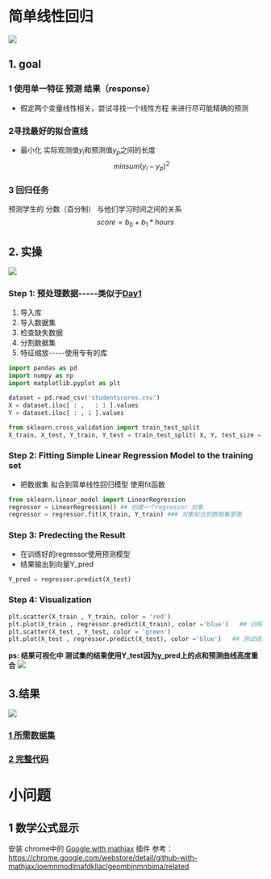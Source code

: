 # 简单线性回归

![](https://github.com/LiuChuang0059/100-Days-Of-ML-Code/blob/master/Info-graphs/Day%202.jpg)


## 1. goal

### 1 使用单一特征 预测 结果（response）
* 假定两个变量线性相关，尝试寻找一个线性方程 来进行尽可能精确的预测

### 2寻找最好的拟合直线
* 最小化 实际观测值$y_{i}$和预测值$y_{p}$之间的长度
$$min{sum(y_{i}-y_{p})^{2}}$$

### 3 回归任务
预测学生的 分数（百分制）  与他们学习时间之间的关系
$$score = b_{0} + b_{1}* hours$$



## 2. 实操

![](https://github.com/LiuChuang0059/100days-ML-code/blob/master/Day2_SImple_Linear_regression/%E6%95%B0%E6%8D%AE%E9%9B%86.png)
### Step 1: 预处理数据-----类似于[Day1](https://github.com/LiuChuang0059/100days-ML-code/blob/master/Day1_Data_preprocessing/README.md)
1. 导入库
2. 导入数据集
3. 检查缺失数据
4. 分割数据集
5. 特征缩放-----使用专有的库

```python
import pandas as pd
import numpy as np
import matplotlib.pyplot as plt

dataset = pd.read_csv('studentscores.csv')
X = dataset.iloc[ : ,   : 1 ].values
Y = dataset.iloc[ : , 1 ].values

from sklearn.cross_validation import train_test_split
X_train, X_test, Y_train, Y_test = train_test_split( X, Y, test_size = 1/4, random_state = 0) 


```

### Step 2: Fitting Simple Linear Regression Model to the training set
* 把数据集 拟合到简单线性回归模型  使用fit函数
```python
from sklearn.linear_model import LinearRegression
regressor = LinearRegression() ## 创建一个regressor 对象
regressor = regressor.fit(X_train, Y_train) ### 对象拟合到数据集里面
```

### Step 3: Predecting the Result
* 在训练好的regressor使用预测模型
* 结果输出到向量Y_pred

```python
Y_pred = regressor.predict(X_test)
```


### Step 4: Visualization
```python
plt.scatter(X_train , Y_train, color = 'red')
plt.plot(X_train , regressor.predict(X_train), color ='blue')   ## 训练结果
plt.scatter(X_test , Y_test, color = 'green')
plt.plot(X_test , regressor.predict(X_test), color ='blue')   ## 测试结果
```
**ps: 结果可视化中 测试集的结果使用Y_test因为y_pred上的点和预测曲线高度重合**
![](https://github.com/LiuChuang0059/100days-ML-code/blob/master/Day2_SImple_Linear_regression/%E6%B5%8B%E8%AF%95%E9%9B%86%E7%BB%93%E6%9E%9C.png)

## 3.结果
![](https://github.com/LiuChuang0059/100days-ML-code/blob/master/Day2_SImple_Linear_regression/Day%202_result.png)
### [1 所需数据集](https://github.com/LiuChuang0059/100days-ML-code/blob/master/Day2_SImple_Linear_regression/studentscores.csv)
### [2 完整代码](https://github.com/LiuChuang0059/100days-ML-code/blob/master/Day2_SImple_Linear_regression/Simple_linear_regression.py)


# 小问题

## 1 数学公式显示
安装 chrome中的 [Google with mathjax](https://chrome.google.com/webstore/detail/github-with-mathjax/ioemnmodlmafdkllaclgeombjnmnbima/related) 插件
参考：https://chrome.google.com/webstore/detail/github-with-mathjax/ioemnmodlmafdkllaclgeombjnmnbima/related

